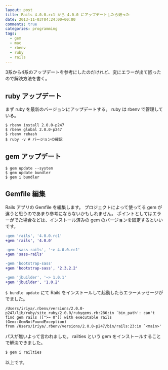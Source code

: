 ```yaml
---
layout: post
title: Rails 4.0.0.rc1 から 4.0.0 にアップデートしたら嵌った
date: 2013-11-03T04:24:00+00:00
comments: true
categories: programming
tags:
  - gem
  - mac
  - rbenv
  - ruby
  - rails
---
```


3系から4系のアップデートを参考にしたのだけれど、変にエラーが出て嵌ったので解決方法を書く。

## ruby アップデート
まず ruby を最新のバージョンにアップデートする。
ruby は rbenv で管理している。

    $ rbenv install 2.0.0-p247
    $ rbenv global 2.0.0-p247
    $ rbenv rehash
    $ ruby -v # バージョンの確認

## gem アップデート
    
    $ gem update --system
    $ gem update bundler
    $ gem i bundler

## Gemfile 編集
Rails アプリの Gemfile を編集します。
プロジェクトによって使ってる gem が違うと思うのであまり参考にならないかもしれません。
ポイントとしてはエラーがでた場合などは、インストール済みの gem のバージョンを固定するといいです。

```diff    
-gem 'rails', '4.0.0.rc1'
+gem 'rails', '4.0.0'

-gem 'sass-rails', '~> 4.0.0.rc1'
+gem 'sass-rails'

-gem 'bootstrap-sass'
+gem 'bootstrap-sass', '2.3.2.2'

-gem 'jbuilder', '~> 1.0.1'
+gem 'jbuilder', '1.0.2'
```

`$ bundle update` にて Rails をインストールして起動したらエラーメッセージがでました。

    /Users/iriya/.rbenv/versions/2.0.0-p247/lib/ruby/site_ruby/2.0.0/rubygems.rb:286:in `bin_path': can't find gem rails ([">= 0"]) with executable rails (Gem::GemNotFoundException)
    from /Users/iriya/.rbenv/versions/2.0.0-p247/bin/rails:23:in `<main>'

パスが無いよって言われました。
railties という gem をインストールすることで解決できました。
    
    $ gem i railties

以上です。
